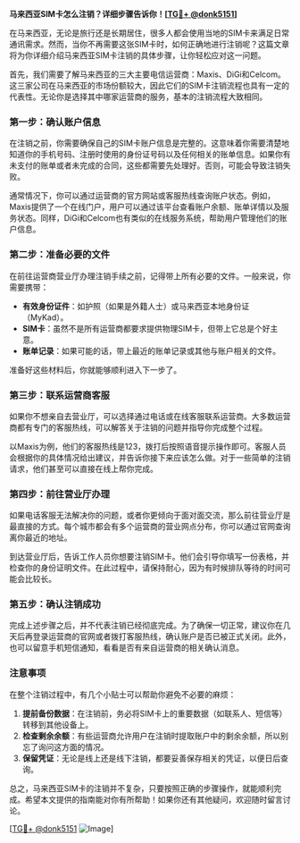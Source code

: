 **马来西亚SIM卡怎么注销？详细步骤告诉你！[[TG💪+ @donk5151](https://t.me/s/donk5151)]**

在马来西亚，无论是旅行还是长期居住，很多人都会使用当地的SIM卡来满足日常通讯需求。然而，当你不再需要这张SIM卡时，如何正确地进行注销呢？这篇文章将为你详细介绍马来西亚SIM卡注销的具体步骤，让你轻松应对这一问题。

首先，我们需要了解马来西亚的三大主要电信运营商：Maxis、DiGi和Celcom。这三家公司在马来西亚的市场份额较大，因此它们的SIM卡注销流程也具有一定的代表性。无论你是选择其中哪家运营商的服务，基本的注销流程大致相同。

### 第一步：确认账户信息

在注销之前，你需要确保自己的SIM卡账户信息是完整的。这意味着你需要清楚地知道你的手机号码、注册时使用的身份证号码以及任何相关的账单信息。如果你有未支付的账单或者未完成的合同，这些都需要先处理好。否则，可能会导致注销失败。

通常情况下，你可以通过运营商的官方网站或客服热线查询账户状态。例如，Maxis提供了一个在线门户，用户可以通过该平台查看账户余额、账单详情以及服务状态。同样，DiGi和Celcom也有类似的在线服务系统，帮助用户管理他们的账户信息。

### 第二步：准备必要的文件

在前往运营商营业厅办理注销手续之前，记得带上所有必要的文件。一般来说，你需要携带：

- **有效身份证件**：如护照（如果是外籍人士）或马来西亚本地身份证（MyKad）。
- **SIM卡**：虽然不是所有运营商都要求提供物理SIM卡，但带上它总是个好主意。
- **账单记录**：如果可能的话，带上最近的账单记录或其他与账户相关的文件。

准备好这些材料后，你就能够顺利进入下一步了。

### 第三步：联系运营商客服

如果你不想亲自去营业厅，可以选择通过电话或在线客服联系运营商。大多数运营商都有专门的客服热线，可以解答关于注销的问题并指导你完成整个过程。

以Maxis为例，他们的客服热线是123，拨打后按照语音提示操作即可。客服人员会根据你的具体情况给出建议，并告诉你接下来应该怎么做。对于一些简单的注销请求，他们甚至可以直接在线上帮你完成。

### 第四步：前往营业厅办理

如果电话客服无法解决你的问题，或者你更倾向于面对面交流，那么前往营业厅是最直接的方式。每个城市都会有多个运营商的营业网点分布，你可以通过官网查询离你最近的地址。

到达营业厅后，告诉工作人员你想要注销SIM卡。他们会引导你填写一份表格，并检查你的身份证明文件。在此过程中，请保持耐心，因为有时候排队等待的时间可能会比较长。

### 第五步：确认注销成功

完成上述步骤之后，并不代表注销已经彻底完成。为了确保一切正常，建议你在几天后再登录运营商的官网或者拨打客服热线，确认账户是否已被正式关闭。此外，也可以留意手机短信通知，看看是否有来自运营商的相关确认消息。

### 注意事项

在整个注销过程中，有几个小贴士可以帮助你避免不必要的麻烦：

1. **提前备份数据**：在注销前，务必将SIM卡上的重要数据（如联系人、短信等）转移到其他设备上。
2. **检查剩余余额**：有些运营商允许用户在注销时提取账户中的剩余余额，所以别忘了询问这方面的情况。
3. **保留凭证**：无论是线上还是线下注销，都要妥善保存相关的凭证，以便日后查询。

总之，马来西亚SIM卡的注销并不复杂，只要按照正确的步骤操作，就能顺利完成。希望本文提供的指南能对你有所帮助！如果你还有其他疑问，欢迎随时留言讨论。

[[TG💪+ @donk5151](https://t.me/s/donk5151) ![Image](https://i.postimg.cc/rwNCRYN7/Snipaste-2025-04-30-17-27-05.png)]
